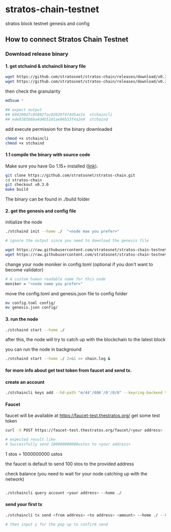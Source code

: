 # stratos-chain-testnet
stratos block testnet genesis and config

## How to connect Stratos Chain Testnet

### Download release binary

#### 1. get stchaind & stchaincli binary file
```bash
wget https://github.com/stratosnet/stratos-chain/releases/download/v0.3.0/stchaincli
wget https://github.com/stratosnet/stratos-chain/releases/download/v0.3.0/stchaind
```
then check the granularity 
```bash
md5sum *

## expect output 
## 604200d7c85802fac02029f474d5ae1e  stchaincli
## ede9385b6ba4d4b5101ae06b33f4a2e9  stchaind
```

add execute permission for the binary downloaded
```bash
chmod +x stchaincli
chmod +x stchaind
```

#### 1.1 compile the binary with source code
Make sure you have Go 1.15+ installed ([link](https://golang.org/doc/install)). 

```bash
git clone https://github.com/stratosnet/stratos-chain.git
cd stratos-chain
git checkout v0.3.0
make build
```
The binary can be found in ./build folder

#### 2. get the genesis and config file
initialize the node
```bash
./stchaind init --home ./  "<node mae you prefer>"

# ignore the output since you need to download the genesis file 
```

```bash
wget https://raw.githubusercontent.com/stratosnet/stratos-chain-testnet/main/genesis.json
wget https://raw.githubusercontent.com/stratosnet/stratos-chain-testnet/main/config.toml
```

change your node moniker in config.toml (optional if you don't want to become validator)
```bash
# A custom human readable name for this node
moniker = "<node name you prefer>"
```

move the config.toml and genesis.json file to config folder
```bash
mv config.toml config/
mv genesis.json config/
```
#### 3. run the node

```bash
./stchaind start --home ./ 
```
after this, the node will try to catch up with the blockchain to the latest block

you can run the node in background
```bash
./stchaind start --home ./ 2>&1 >> chain.log &
```


#### for more info about get test token from faucet and send tx. 

#### create an account
```bash
./stchaincli keys add --hd-path "m/44'/606'/0'/0/0" --keyring-backend test --home ./ wallet1
```


#### Faucet 
faucet will be available at https://faucet-test.thestratos.org/
get some test token 
```bash
curl -X POST https://faucet-test.thestratos.org/faucet/<your address>

# expected result like 
# Successfully send 100000000000ustos to <your address>
```
1 stos = 1000000000 ustos

the faucet is default to send 100 stos to the provided address

check balance (you need to wait for your node catching up with the network)
```bash

./stchaincli query account <your address> --home ./

```

#### send your first tx

```bash
./stchaincli tx send <from address> <to address> <amount> --home ./ --keyring-backend test --chain-id test-chain-1 

# then input y for the pop up to confirm send
```


